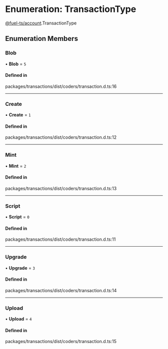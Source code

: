 # Enumeration: TransactionType

[@fuel-ts/account](/api/Account/index.md).TransactionType

## Enumeration Members

### Blob

• **Blob** = ``5``

#### Defined in

packages/transactions/dist/coders/transaction.d.ts:16

___

### Create

• **Create** = ``1``

#### Defined in

packages/transactions/dist/coders/transaction.d.ts:12

___

### Mint

• **Mint** = ``2``

#### Defined in

packages/transactions/dist/coders/transaction.d.ts:13

___

### Script

• **Script** = ``0``

#### Defined in

packages/transactions/dist/coders/transaction.d.ts:11

___

### Upgrade

• **Upgrade** = ``3``

#### Defined in

packages/transactions/dist/coders/transaction.d.ts:14

___

### Upload

• **Upload** = ``4``

#### Defined in

packages/transactions/dist/coders/transaction.d.ts:15
